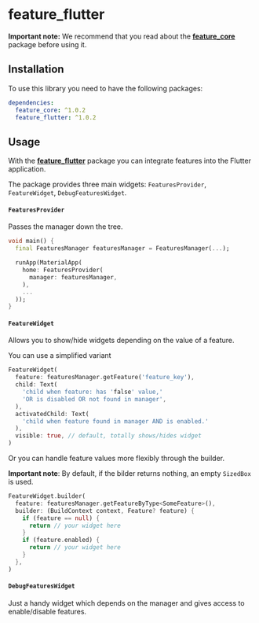 # feature_flutter

**Important note:** We recommend that you read about the [**feature_core**](https://pub.dev/packages/feature_core) package before using it.

## Installation

To use this library you need to have the following packages:

```yaml
dependencies:
  feature_core: ^1.0.2
  feature_flutter: ^1.0.2
```

## Usage

With the [**feature_flutter**](https://pub.dev/packages/feature_flutter) package you can integrate features into the Flutter application.

The package provides three main widgets: `FeaturesProvider`, `FeatureWidget`, `DebugFeaturesWidget`.

#### `FeaturesProvider`

Passes the manager down the tree.

```dart
void main() {
  final FeaturesManager featuresManager = FeaturesManager(...);

  runApp(MaterialApp(
    home: FeaturesProvider(
      manager: featuresManager,
    ),
    ...
  ));
}
```

#### `FeatureWidget`

Allows you to show/hide widgets depending on the value of a feature.

You can use a simplified variant

```dart
FeatureWidget(
  feature: featuresManager.getFeature('feature_key'),
  child: Text(
    'child when feature: has 'false' value,'
    'OR is disabled OR not found in manager',
  ),
  activatedChild: Text(
    'child when feature found in manager AND is enabled.'
  ),
  visible: true, // default, totally shows/hides widget
)
```

Or you can handle feature values more flexibly through the builder.

**Important note**: By default, if the bilder returns nothing, an empty ``SizedBox`` is used.

```dart
FeatureWidget.builder(
  feature: featuresManager.getFeatureByType<SomeFeature>(),
  builder: (BuildContext context, Feature? feature) {
    if (feature == null) {
      return // your widget here
    }
    if (feature.enabled) {
      return // your widget here
    }
  },
)
```

#### `DebugFeaturesWidget`

Just a handy widget which depends on the manager and gives access to enable/disable features.
